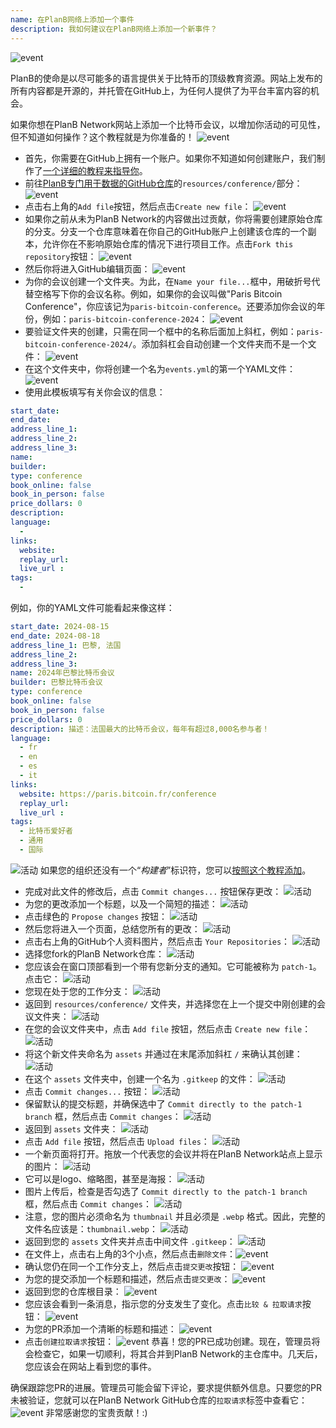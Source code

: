 ```yaml
---
name: 在PlanB网络上添加一个事件
description: 我如何建议在PlanB网络上添加一个新事件？
---
```

![event](assets/cover.webp)

PlanB的使命是以尽可能多的语言提供关于比特币的顶级教育资源。网站上发布的所有内容都是开源的，并托管在GitHub上，为任何人提供了为平台丰富内容的机会。

如果你想在PlanB Network网站上添加一个比特币会议，以增加你活动的可见性，但不知道如何操作？这个教程就是为你准备的！
![event](assets/01.webp)
- 首先，你需要在GitHub上拥有一个账户。如果你不知道如何创建账户，我们制作了[一个详细的教程来指导你](https://planb.network/tutorials/contribution/others/create-github-account-a75fc39d-f0d0-44dc-9cd5-cd94aee0c07c)。
- 前往[PlanB专门用于数据的GitHub仓库](https://github.com/PlanB-Network/bitcoin-educational-content/tree/dev/resources/conference)的`resources/conference/`部分：
![event](assets/02.webp)
- 点击右上角的`Add file`按钮，然后点击`Create new file`：
![event](assets/03.webp)
- 如果你之前从未为PlanB Network的内容做出过贡献，你将需要创建原始仓库的分支。分支一个仓库意味着在你自己的GitHub账户上创建该仓库的一个副本，允许你在不影响原始仓库的情况下进行项目工作。点击`Fork this repository`按钮：
![event](assets/04.webp)
- 然后你将进入GitHub编辑页面：
![event](assets/05.webp)
- 为你的会议创建一个文件夹。为此，在`Name your file...`框中，用破折号代替空格写下你的会议名称。例如，如果你的会议叫做"Paris Bitcoin Conference"，你应该记为`paris-bitcoin-conference`。还要添加你会议的年份，例如：`paris-bitcoin-conference-2024`：
![event](assets/06.webp)
- 要验证文件夹的创建，只需在同一个框中的名称后面加上斜杠，例如：`paris-bitcoin-conference-2024/`。添加斜杠会自动创建一个文件夹而不是一个文件：
![event](assets/07.webp)
- 在这个文件夹中，你将创建一个名为`events.yml`的第一个YAML文件：
![event](assets/08.webp)
- 使用此模板填写有关你会议的信息：

```yaml
start_date:
end_date:
address_line_1:
address_line_2: 
address_line_3: 
name:
builder:
type: conference
book_online: false
book_in_person: false
price_dollars: 0
description:
language: 
  - 
links:
  website:
  replay_url:    
  live_url :
tags: 
  - 
```

例如，你的YAML文件可能看起来像这样：

```yaml
start_date: 2024-08-15
end_date: 2024-08-18
address_line_1: 巴黎, 法国
address_line_2: 
address_line_3: 
name: 2024年巴黎比特币会议
builder: 巴黎比特币会议
type: conference
book_online: false
book_in_person: false
price_dollars: 0
description: 描述：法国最大的比特币会议，每年有超过8,000名参与者！
language: 
  - fr
  - en
  - es
  - it
links:
  website: https://paris.bitcoin.fr/conference
  replay_url:
  live_url :
tags: 
  - 比特币爱好者
  - 通用
  - 国际
```
![活动](assets/09.webp)
如果您的组织还没有一个“*构建者*”标识符，您可以[按照这个教程添加](https://planb.network/tutorials/contribution/resource/add-builder-b5834c46-6dcc-4064-8d68-1ef529991d3d)。

- 完成对此文件的修改后，点击 `Commit changes...` 按钮保存更改：
![活动](assets/10.webp)
- 为您的更改添加一个标题，以及一个简短的描述：
![活动](assets/11.webp)
- 点击绿色的 `Propose changes` 按钮：
![活动](assets/12.webp)
- 然后您将进入一个页面，总结您所有的更改：
![活动](assets/13.webp)
- 点击右上角的GitHub个人资料图片，然后点击 `Your Repositories`：
![活动](assets/14.webp)
- 选择您fork的PlanB Network仓库：
![活动](assets/15.webp)
- 您应该会在窗口顶部看到一个带有您新分支的通知。它可能被称为 `patch-1`。点击它：
![活动](assets/16.webp)
- 您现在处于您的工作分支：
![活动](assets/17.webp)
- 返回到 `resources/conference/` 文件夹，并选择您在上一个提交中刚创建的会议文件夹：
![活动](assets/18.webp)
- 在您的会议文件夹中，点击 `Add file` 按钮，然后点击 `Create new file`：
![活动](assets/19.webp)
- 将这个新文件夹命名为 `assets` 并通过在末尾添加斜杠 `/` 来确认其创建：
![活动](assets/20.webp)
- 在这个 `assets` 文件夹中，创建一个名为 `.gitkeep` 的文件：
![活动](assets/21.webp)
- 点击 `Commit changes...` 按钮：
![活动](assets/22.webp)
- 保留默认的提交标题，并确保选中了 `Commit directly to the patch-1 branch` 框，然后点击 `Commit changes`：
![活动](assets/23.webp)
- 返回到 `assets` 文件夹：
![活动](assets/24.webp)
- 点击 `Add file` 按钮，然后点击 `Upload files`： ![活动](assets/25.webp)
- 一个新页面将打开。拖放一个代表您的会议并将在PlanB Network站点上显示的图片：
![活动](assets/26.webp)
- 它可以是logo、缩略图，甚至是海报：
![活动](assets/27.webp)
- 图片上传后，检查是否勾选了 `Commit directly to the patch-1 branch` 框，然后点击 `Commit changes`：
![活动](assets/28.webp)
- 注意，您的图片必须命名为 `thumbnail` 并且必须是 `.webp` 格式。因此，完整的文件名应该是：`thumbnail.webp`：
![活动](assets/29.webp)
- 返回到您的 `assets` 文件夹并点击中间文件 `.gitkeep`：
![活动](assets/30.webp)
- 在文件上，点击右上角的3个小点，然后点击`删除文件`：![event](assets/31.webp)
- 确认您仍在同一个工作分支上，然后点击`提交更改`按钮：
![event](assets/32.webp)
- 为您的提交添加一个标题和描述，然后点击`提交更改`：
![event](assets/33.webp)
- 返回到您的仓库根目录：
![event](assets/34.webp)
- 您应该会看到一条消息，指示您的分支发生了变化。点击`比较 & 拉取请求`按钮：
![event](assets/35.webp)
- 为您的PR添加一个清晰的标题和描述：
![event](assets/36.webp)
- 点击`创建拉取请求`按钮：
![event](assets/37.webp)
恭喜！您的PR已成功创建。现在，管理员将会检查它，如果一切顺利，将其合并到PlanB Network的主仓库中。几天后，您应该会在网站上看到您的事件。

确保跟踪您PR的进展。管理员可能会留下评论，要求提供额外信息。只要您的PR未被验证，您就可以在PlanB Network GitHub仓库的`拉取请求`标签中查看它：
![event](assets/38.webp)
非常感谢您的宝贵贡献！:)
